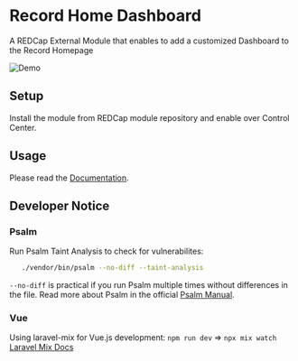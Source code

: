 # Record Home Dashboard
A REDCap External Module that enables to add a customized Dashboard to the Record Homepage

![Demo](record_home_dashboard_demo.gif)


## Setup

Install the module from REDCap module repository and enable over Control Center.

## Usage

Please read the [Documentation](https://tertek.github.io/redcap-record-home-dashboard/).

## Developer Notice

### Psalm

Run Psalm Taint Analysis to check for vulnerabilites:

```bash
   ./vendor/bin/psalm --no-diff --taint-analysis
``` 

`--no-diff` is practical if you run Psalm multiple times without differences in the file.
Read more about Psalm in the official [Psalm Manual](https://psalm.dev/docs/).

### Vue

Using laravel-mix for Vue.js development: `npm run dev` => `npx mix watch`
[Laravel Mix Docs](https://laravel-mix.com/docs/6.0/api)


